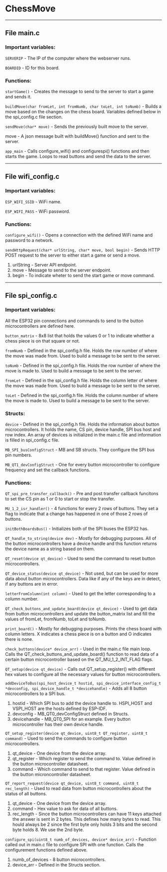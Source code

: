 # ChessMove




---------------------------------------------------------------------------------------------------------------------------------------------------------------------------------




## File main.c


### Important variables:


`SERVERIP` - The IP of the computer where the webserver runs.

`BOARDID` - ID for this board.


### Functions:


`startGame()` - Creates the message to send to the server to start a game and sends it. 

`buildMove(char fromLet, int fromNumb, char toLet, int toNumb)` - Builds a move based on the changes on the chess board. Variables defined below in the spi_config.c file section.

`sendMove(char* move)` - Sends the previously built move to the server.

move - A json message built with buildMove() function and sent to the server.

`app_main` - Calls configure_wifi() and configurespi() functions and then starts the game. Loops to read buttons and send the data to the server.




---------------------------------------------------------------------------------------------------------------------------------------------------------------------------------




## File wifi_config.c


### Important variables:


`ESP_WIFI_SSID` - WiFi name.

`ESP_WIFI_PASS` - WiFi password.


### Functions:


`configure_wifi()` - Opens a connection with the defined WiFi name and password to a network.

`sendHttpRequest(char* urlString, char* move, bool begin)` - Sends HTTP POST request to the server to either start a game or send a move.

1) urlString - Server API endpoint.
2) move - Message to send to the server endpoint.
3) begin - To indicate wheter to send the start game or move command.




---------------------------------------------------------------------------------------------------------------------------------------------------------------------------------




## File spi_config.c


### Important variables:


All the ESP32 pin connections and commands to send to the button microcontrollers are defined here.

`button_matrix` - 8x8 list that holds the values 0 or 1 to indicate whether a chess piece is on that square or not.

`fromNumb` - Defined in the spi_config.h file. Holds the row number of where the move was made from. Used to build a message to be sent to the server.

`toNumb` - Defined in the spi_config.h file. Holds the row number of where the move is made to. Used to build a message to be sent to the server.

`fromLet` - Defined in the spi_config.h file. Holds the column letter of where the move was made from. Used to build a message to be sent to the server.

`toLet` - Defined in the spi_config.h file. Holds the column number of where the move is made to. Used to build a message to be sent to the server.


### Structs:


`device` - Defined in the spi_config.h file. Holds the information about button microcontrollers. It holds the name, CS pin, device handle, SPI bus host and row index. An array of devices is initialized in the main.c file and information is filled in spi_config.c file.

`MB_SPI_busConfigStruct` - MB and SB structs. They configure the SPI bus pin numbers.

`MB_QT1_devConfigStruct` - One for every button microcontroller to configure frequency and set the callback functions.


### Functions:


`QT_spi_pre_transfer_callback()` - Pre and post transfer callback funcitons to set the CS pin as 1 or 0 to start or stop the transfer.

`MU_1_2_isr_handler()` - 4 functions for every 2 rows of buttons. They set a flag to indicate that a change has happened in one of those 2 rows of buttons.

`initBothBoardsBus()` - Initializes both of the SPI buses the ESP32 has.

`QT_handle_to_string(device dev)` - Mostly for debugging purposes. All of the button microcontrollers have a device handle and this function returns the device name as a string based on them.

`QT_reset(device qt_device)` - Used to send the command to reset button microcontrollers.

`QT_device_status(device qt_device)` - Not used, but can be used for more data about button microcontrollers. Data like if any of the keys are in detect, if any buttons are in error.

`letterFromColumn(int column)` - Used to get the letter corresponding to a column number.

`QT_check_buttons_and_update_board(device qt_device)` - Used to get data from button microcontrollers and update the button_matrix list and fill the values of fromLet, fromNumb, toLet and toNumb.

`print_board()` - Mostly for debugging purposes. Prints the chess board with column letters. X indicates a chess piece is on a button and O indicates there is none.

`check_buttons(device* device_arr)` - Used in the main.c file main loop. Calls the QT_check_buttons_and_update_board() function to read data of a certain button microcontroller based on the QT_MU_1_2_INT_FLAG flags.

`QT_setup(device qt_device)` - Calls out QT_setup_register() with different hex values to configure all the necessary values for button microcontrollers.

`addDeviceToBus(spi_host_device_t hostid, spi_device_interface_config_t *devconfig, spi_device_handle_t *devicehandle)` - Adds all 8 button microcontrollers to a SPI bus.

1) hostid - Which SPI bus to add the device handle to. HSPI_HOST and VSPI_HOST are the hosts defined by ESP-IDF.
2) devconfig - MB_QT0_devConfigStruct defined in Structs.
3) devicehandle - MB_QT0_SPI for an example. Every button microcontroller has their own device handle.

`QT_setup_register(device qt_device, uint8_t QT_register, uint8_t command)` - Used to send the commands to configure button microcontrollers.

1) qt_device -  One device from the device array.
2) qt_register - Which register to send the command to. Value defined in the button microcontroller datasheet.
3) command - Which command to send to that register. Value defined in the button microncontroller datasheet.

`QT_report_request(device qt_device, uint8_t command, uint8_t rec_length)` - Used to read data from button microcontrollers about the status of all buttons.

1) qt_device - One device from the device array. 
2) command - Hex value to ask for data of all buttons.
3) rec_length - Since the button microcontrollers can have 11 keys attached the answer is sent in 2 bytes. This defines how many bytes to read. This hould always be 2 since the first byte only holds 3 bits and the second byte holds 8. We use the 2nd byte.

`configure_spi(uint8_t numb_of_devices, device* device_arr)` - Function called out in main.c file to configure SPI with one function. Calls the configurement functions defined above.
1) numb_of_devices - 8 button microcontrollers.
2) device_arr - Defined in the Structs section.
